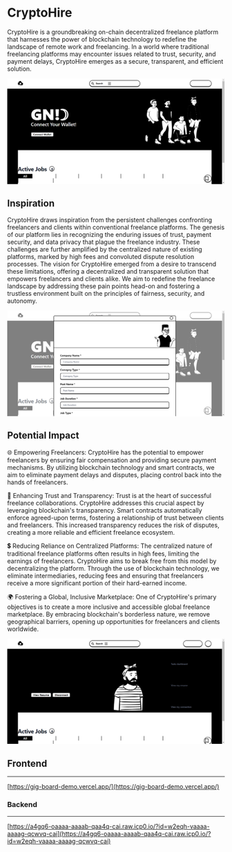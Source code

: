# CryptoHire

CryptoHire is a groundbreaking on-chain decentralized freelance platform that harnesses the power of blockchain technology to redefine the landscape of remote work and freelancing. 
In a world where traditional freelancing platforms may encounter issues related to trust, security, and payment delays, CryptoHire emerges as a secure, transparent, and efficient solution.

![CryptoHire](https://github.com/akashpanda122/gig-board-demo/blob/main/CryptoHire.png)

## Inspiration
CryptoHire draws inspiration from the persistent challenges confronting freelancers and clients within conventional freelance platforms. The genesis of our platform lies in recognizing the enduring issues of 
trust, payment security, and data privacy that plague the freelance industry. These challenges are further amplified by the centralized nature of existing platforms, marked by high fees and convoluted dispute 
resolution processes. The vision for CryptoHire emerged from a desire to transcend these limitations, offering a decentralized and transparent solution that empowers freelancers and clients alike. 
We aim to redefine the freelance landscape by addressing these pain points head-on and fostering a trustless environment built on the principles of fairness, security, and autonomy.

![Task](https://github.com/akashpanda122/gig-board-demo/blob/main/task.png)

## Potential Impact
🌐 Empowering Freelancers:
CryptoHire has the potential to empower freelancers by ensuring fair compensation and providing secure payment mechanisms. By utilizing blockchain technology and smart contracts, we aim to eliminate payment 
delays and disputes, placing control back into the hands of freelancers.

🤝 Enhancing Trust and Transparency:
Trust is at the heart of successful freelance collaborations. CryptoHire addresses this crucial aspect by leveraging blockchain's transparency. 
Smart contracts automatically enforce agreed-upon terms, fostering a relationship of trust between clients and freelancers. 
This increased transparency reduces the risk of disputes, creating a more reliable and efficient freelance ecosystem.

💲 Reducing Reliance on Centralized Platforms:
The centralized nature of traditional freelance platforms often results in high fees, limiting the earnings of freelancers. CryptoHire aims to break free from this model by decentralizing the platform. 
Through the use of blockchain technology, we eliminate intermediaries, reducing fees and ensuring that freelancers receive a more significant portion of their hard-earned income.

🌍 Fostering a Global, Inclusive Marketplace:
One of CryptoHire's primary objectives is to create a more inclusive and accessible global freelance marketplace. By embracing blockchain's borderless nature, we remove geographical barriers, 
opening up opportunities for freelancers and clients worldwide.

![Profile](https://github.com/akashpanda122/gig-board-demo/blob/main/profile.png)

## Frontend
---
[https://gig-board-demo.vercel.app/](https://gig-board-demo.vercel.app/)
### Backend
---
[https://a4gq6-oaaaa-aaaab-qaa4q-cai.raw.icp0.io/?id=w2eqh-vaaaa-aaaag-qcwvq-cai](https://a4gq6-oaaaa-aaaab-qaa4q-cai.raw.icp0.io/?id=w2eqh-vaaaa-aaaag-qcwvq-cai)

